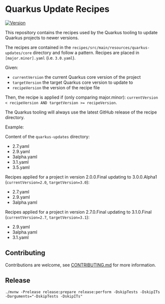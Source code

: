 # Quarkus Update Recipes

[![Version](https://img.shields.io/maven-central/v/io.quarkus/quarkus-update-recipes?logo=apache-maven&style=flat-square)](https://central.sonatype.com/artifact/io.quarkus/quarkus-update-recipes)

This repository contains the recipes used by the Quarkus tooling to update Quarkus projects to newer versions.

The recipes are contained in the `recipes/src/main/resources/quarkus-updates/core` directory and follow a pattern. Recipes are placed in `[major.minor].yaml` (i.e. `3.0.yaml`).

Given:
- `currentVersion` the current Quarkus core version of the project
- `targetVersion` the target Quarkus core version to update to 
- `recipeVersion` the version of the recipe file

Then, the recipe is applied if (only comparing major.minor):
`currentVersion < recipeVersion AND targetVersion >= recipeVersion`.

The Quarkus tooling will always use the latest GitHub release of the recipe directory.

Example:

Content of the `quarkus-updates` directory:
- 2.7.yaml
- 2.9.yaml
- 3alpha.yaml
- 3.1.yaml
- 3.5.yaml

Recipes applied for a project in version 2.0.0.Final updating to 3.0.0.Alpha1 (`currentVersion=2.0`, `targetVersion=3.0`):
- 2.7.yaml
- 2.9.yaml
- 3alpha.yaml

Recipes applied for a project in version 2.7.0.Final updating to 3.1.0.Final (`currentVersion=2.7`, `targetVersion=3.1`):
- 2.9.yaml
- 3alpha.yaml
- 3.1.yaml

## Contributing

Contributions are welcome, see [CONTRIBUTING.md](./CONTRIBUTING.md) for more information.

## Release

```
./mvnw -Prelease release:prepare release:perform -DskipTests -DskipITs -Darguments="-DskipTests -DskipITs"
```
